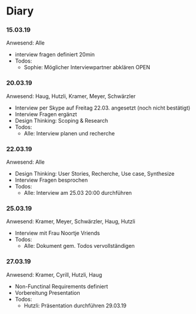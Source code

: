 # Diary
### 15.03.19 
Anwesend: Alle
* interview fragen definiert 20min
* Todos:
  * Sophie: Möglicher Interviewpartner abklären OPEN

### 20.03.19 
Anwesend: Haug, Hutzli, Kramer, Meyer, Schwärzler
* Interview per Skype auf Freitag 22.03. angesetzt (noch nicht bestätigt)
* Interview Fragen ergänzt
* Design Thinking: Scoping & Research
* Todos:
  * Alle: Interview planen und recherche

### 22.03.19
Anwesend: Alle
* Design Thinking: User Stories, Recherche, Use case, Synthesize
* Interview Fragen besprochen
* Todos:
  * Alle: Interview am 25.03 20:00 durchführen

### 25.03.19
Anwesend: Kramer, Meyer, Schwärzler, Haug, Hutzli
* Interview mit Frau Noortje Vriends
* Todos:
  * Alle: Dokument gem. Todos vervollständigen
  
### 27.03.19
Anwesend: Kramer, Cyrill, Hutzli, Haug
* Non-Functinal Requirements definiert
* Vorbereitung Presentation
* Todos:
  * Hutzli: Präsentation durchführen 29.03.19
